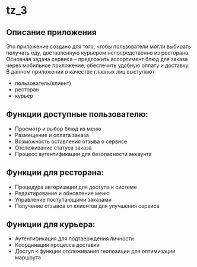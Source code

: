 # tz_3

**Описание приложения**
---
Это приложение создано для того, чтобы пользователи могли выбирать получать еду, доставленную курьером непосредственно из ресторана.
Основная задача сервиса – предложить ассортимент блюд для заказа через мобильное приложение, обеспечить удобную оплату и доставку. 
В данном приложении в качестве главных лиц выступают 
- пользователь(клиент)
- ресторан
- курьер 

**Функции доступные пользователю:**
---
- Просмотр и выбор блюд из меню
- Размещение и оплата заказа
- Возможность оставления отзыва о сервисе
- Отслеживание статуса заказа
- Процесс аутентификации для безопасности аккаунта

**Функции для ресторана:**
---
- Процедура авторизации для доступа к системе
- Редактирование и обновление меню
- Управление поступающими заказами
- Получение отзывов от клиентов для улучшения сервиса

**Функции для курьера:**
---
- Аутентификация для подтверждения личности
- Координация процесса доставки
- Доступ к функции отслеживания геопозиции для оптимизации маршрута
